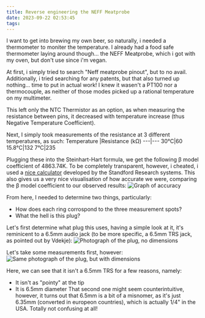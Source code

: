 ```yaml
---
title: Reverse engineering the NEFF Meatprobe
date: 2023-09-22 02:53:45
tags:
---
```

I want to get into brewing my own beer, so naturally, i needed a thermometer to moniter the temperature.
I already had a food safe thermometer laying around though... the NEFF Meatprobe, which i got with my oven, but don't use since i'm vegan.

At first, i simply tried to search "Neff meatprobe pinout", but to no avail.
Additionally, i tried searching for any patents, but that also turned up nothing... time to put in actual work!
I knew it wasen't a PT100 nor a thermocouple, as neither of those modes picked up a rational temperature on my multimeter.

This left only the NTC Thermistor as an option, as when measuring the resistance between pins, it decreased with temperature increase (thus Negative Temperature Coefficient).

Next, I simply took measurements of the resistance at 3 different temperatures, as such:
Temperature 		|Resistance (kΩ)
---|---
30°C|60
15.8°C|132
7°C|235

Plugging these into the Steinhart-Hart formula, we get the following β model coefficient of 4863.74K.
To be completely transparent, however, i cheated, i used a [nice calculator](https://www.thinksrs.com/downloads/programs/therm%20calc/ntccalibrator/ntccalculator.html) developed by the Standford Research systems.
This also gives us a very nice visualisation of how accurate we were, comparing the β model coefficient to our observed results:
![Graph of accuracy](/images/Accuracy.png)

From here, I needed to determine two things, particularly:
- How does each ring corrospond to the three measurement spots?
- What the hell is this plug?

Let's first determine what plug this uses, having a simple look at it, it's reminicent to a 6.5mm audio jack (to be more specific, a 6.5mm TRS jack, as pointed out by Vdekje):
![Photograph of the plug, no dimensions](/images/non-dimensioned.png)

Let's take some measurements first, however:
![Same photograph of the plug, but with dimensions](/images/dimensioned.png)

Here, we can see that it isn't a 6.5mm TRS for a few reasons, namely:
- It isn't as "pointy" at the tip
- It is 6.5mm diameter
That second one might seem counterintuitive, however, it turns out that 6.5mm is a bit of a misnomer, as it's just 6.35mm (converted in europeon countries), which is actually 1/4" in the USA. Totally not confusing at all!